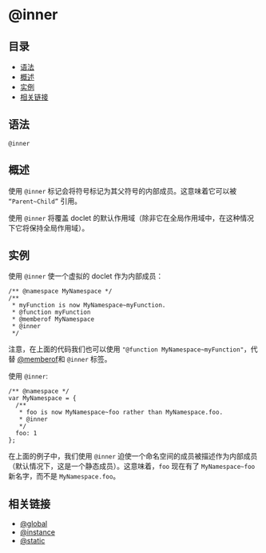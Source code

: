 # @inner

## 目录

- [语法](#语法)
- [概述](#概述)
- [实例](#实例)
- [相关链接](#相关链接)

## 语法

```
@inner
```

## 概述

使用 `@inner` 标记会将符号标记为其父符号的内部成员。这意味着它可以被 `“Parent~Child”` 引用。

使用 `@inner` 将覆盖 doclet 的默认作用域（除非它在全局作用域中，在这种情况下它将保持全局作用域）。

## 实例

使用 `@inner` 使一个虚拟的 doclet 作为内部成员：

```
/** @namespace MyNamespace */
/**
 * myFunction is now MyNamespace~myFunction.
 * @function myFunction
 * @memberof MyNamespace
 * @inner
 */
```

注意，在上面的代码我们也可以使用 `"@function MyNamespace~myFunction"`，代替 [@memberof](./tags-memberof.md)和 `@inner` 标签。

使用 `@inner`:

```
/** @namespace */
var MyNamespace = {
  /**
   * foo is now MyNamespace~foo rather than MyNamespace.foo.
   * @inner
   */
  foo: 1
};
```

在上面的例子中，我们使用 `@inner` 迫使一个命名空间的成员被描述作为内部成员（默认情况下，这是一个静态成员）。这意味着，`foo` 现在有了 `MyNamespace~foo` 新名字，而不是 `MyNamespace.foo`。

## 相关链接

- [@global](./tags-global.md)
- [@instance](./tags-instance.md)
- [@static](./tags-static.md)